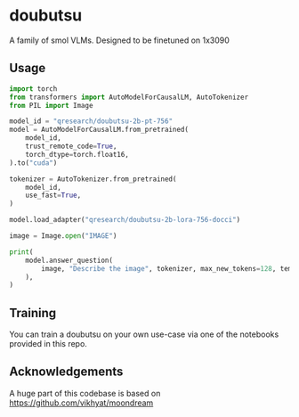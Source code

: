 # doubutsu

A family of smol VLMs. Designed to be finetuned on 1x3090

## Usage

```python
import torch
from transformers import AutoModelForCausalLM, AutoTokenizer
from PIL import Image

model_id = "qresearch/doubutsu-2b-pt-756"
model = AutoModelForCausalLM.from_pretrained(
    model_id,
    trust_remote_code=True,
    torch_dtype=torch.float16,
).to("cuda")

tokenizer = AutoTokenizer.from_pretrained(
    model_id,
    use_fast=True,
)

model.load_adapter("qresearch/doubutsu-2b-lora-756-docci")

image = Image.open("IMAGE")

print(
    model.answer_question(
        image, "Describe the image", tokenizer, max_new_tokens=128, temperature=0.1
    ),
)
```

## Training

You can train a doubutsu on your own use-case via one of the notebooks provided in this repo.

## Acknowledgements

A huge part of this codebase is based on https://github.com/vikhyat/moondream
